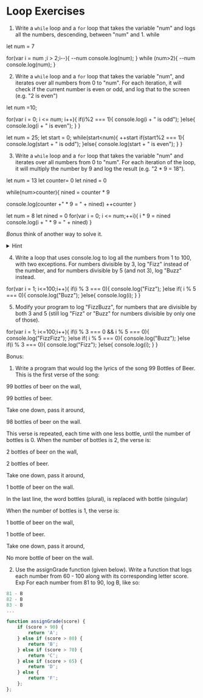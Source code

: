# Loop Exercises

1. Write a `while` loop and a `for` loop that takes the variable "num" and logs all the numbers, descending, between "num" and 1.
while

let num = 7

for(var i = num ;i > 2;i--){
  --num
  console.log(num);
}
while (num>2){
  --num
  console.log(num);
}

2. Write a `while` loop and a `for` loop that takes the variable "num", and iterates over all numbers from 0 to "num".
For each iteration, it will check if the current number is even or odd, and log that to the screen (e.g. "2 is even")

let num =10;

for(var i = 0; i <= num; i++){
  if(i%2 === 1){
    console.log(i + " is odd");
  }else{
    console.log(i + " is even");
  }
}

let num = 25;
let start = 0;
while(start<num){
  ++start
  if(start%2 === 1){
    console.log(start + " is odd");
  }else{
    console.log(start + " is even");
  }
}

3. Write a `while` loop and a `for` loop that takes the variable "num" and iterates over all numbers from 0 to "num".
For each iteration of the loop, it will multiply the number by 9 and log the result (e.g. "2 * 9 = 18").

let num = 13
let counter= 0
let nined = 0

while(num>counter){
  nined = counter * 9

  console.log(counter +" * 9 = " + nined)
++counter
}


let num = 8
let nined = 0
 for(var i = 0; i <= num;++i){
   i * 9 = nined
   console.log(i + " * 9 = " + nined)
 }



_Bonus_ think of another way to solve it.
  <details>
    <summary>
      Hint
    </summary>
    Find the final number and increment the loop by 9.
  </details>

4. Write a loop that uses console.log to log all the numbers from 1 to 100, with two exceptions. For numbers divisible by 3, log "Fizz" instead of the number, and for numbers divisible by 5 (and not 3), log "Buzz" instead.

for(var i = 1; i<=100;i++){
  if(i % 3 === 0){
    console.log("Fizz");
  }else if( i % 5 === 0){
    console.log("Buzz");
  }else{
    console.log(i);
  }
}

5. Modify your program to log "FizzBuzz", for numbers that are divisible by both 3 and 5 (still log "Fizz" or "Buzz" for numbers divisible by only one of those).

for(var i = 1; i<=100;i++){
  if(i % 3 === 0 && i % 5 === 0){
    console.log("FizzFizz");
  }else if( i % 5 === 0){
    console.log("Buzz");
  }else if(i % 3 === 0){
    console.log("Fizz");
  }else{
    console.log(i);
  }
  }


Bonus:

1. Write a program that would log the lyrics of the song 99 Bottles of Beer. This is the first verse of the song:

99 bottles of beer on the wall,

99 bottles of beer.

Take one down, pass it around,

98 bottles of beer on the wall.

This verse is repeated, each time with one less bottle, until the number of bottles is 0. When the number of bottles is 2, the verse is:

2 bottles of beer on the wall,

2 bottles of beer.

Take one down, pass it around,

1 bottle of beer on the wall.

In the last line, the word bottles (plural), is  replaced with bottle (singular)

When the number of bottles is 1, the verse is:

1 bottle of beer on the wall,

1 bottle of beer.

Take one down, pass it around,

No more bottle of beer on the wall.



2. Use the assignGrade function (given below). Write a function that logs each number from 60 - 100 along with its corresponding letter score.
Exp For each number from 81 to 90, log B, like so:

```js
81 - B
82 - B
83 - B
...
```

```js
function assignGrade(score) {
    if (score > 90) {
        return 'A';
    } else if (score > 80) {
        return 'B';
    } else if (score > 70) {
        return 'C';
    } else if (score > 65) {
        return 'D';
    } else {
        return 'F';
    };
};
```
